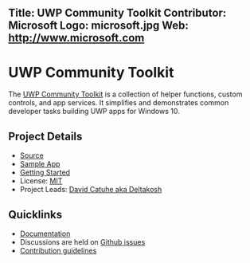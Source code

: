 Title: UWP Community Toolkit
Contributor: Microsoft
Logo: microsoft.jpg
Web: http://www.microsoft.com
---
# UWP Community Toolkit

The [UWP Community Toolkit](https://github.com/Microsoft/UWPCommunityToolkit) is a collection of helper functions, custom controls, and app services. It simplifies and demonstrates common developer tasks building UWP apps for Windows 10.

## Project Details

* [Source](https://github.com/Microsoft/UWPCommunityToolkit)
* [Sample App](https://aka.ms/uwptoolkitapp)
* [Getting Started](http://uwpcommunitytoolkit.readthedocs.io/en/master/Getting-Started/)
* License: [MIT](https://github.com/Microsoft/UWPCommunityToolkit/blob/dev/license.md)
* Project Leads: [David Catuhe aka Deltakosh](https://github.com/deltakosh)

## Quicklinks

* [Documentation](http://docs.uwpcommunitytoolkit.com/en/master/)
* Discussions are held on [Github issues](https://github.com/Microsoft/UWPCommunityToolkit/issues)
* [Contribution guidelines](https://github.com/Microsoft/UWPCommunityToolkit/blob/dev/contributing.md)
